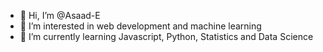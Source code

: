 - 👋 Hi, I’m @Asaad-E
- 👀 I’m interested in web development and machine learning
- 🌱 I’m currently learning Javascript, Python, Statistics and Data Science

<!---
Asaad-E/Asaad-E is a ✨ special ✨ repository because its `README.md` (this file) appears on your GitHub profile.
You can click the Preview link to take a look at your changes.
--->
